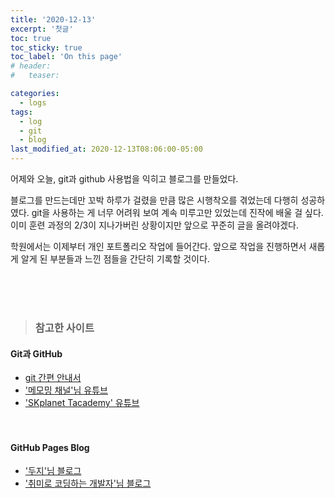 ```yaml
---
title: '2020-12-13'
excerpt: '첫글'
toc: true
toc_sticky: true
toc_label: 'On this page'
# header:
#   teaser:

categories:
  - logs
tags:
  - log
  - git
  - blog
last_modified_at: 2020-12-13T08:06:00-05:00
---
```


어제와 오늘, git과 github 사용법을 익히고 블로그를 만들었다. <br />

블로그를 만드는데만 꼬박 하루가 걸렸을 만큼 많은 시행착오를 겪었는데 다행히 성공하였다. git을 사용하는 게 너무 어려워 보여 계속 미루고만 있었는데 진작에 배울 걸 싶다. 이미 훈련 과정의 2/3이 지나가버린 상황이지만 앞으로 꾸준히 글을 올려야겠다.<br />

학원에서는 이제부터 개인 포트폴리오 작업에 들어간다.
앞으로 작업을 진행하면서 새롭게 알게 된 부분들과 느낀 점들을 간단히 기록할 것이다.

<br />
<br />
<br />

> ### 참고한 사이트

#### Git과 GitHub

- [git 간편 안내서](https://rogerdudler.github.io/git-guide/index.ko.html) <br />
- ['메모밍 채널'님 유튜브](https://www.youtube.com/watch?v=tC8Xj_Bf8Fw) <br />
- ['SKplanet Tacademy' 유튜브](https://www.youtube.com/watch?v=YQat_D1C-ps) <br />
  <br />
  <br />

#### GitHub Pages Blog

- ['두지'님 블로그](http://blog.naver.com/PostView.nhn?blogId=success1834&logNo=221473763444&parentCategoryNo=&categoryNo=15&viewDate=&isShowPopularPosts=false&from=postView) <br />
- ['취미로 코딩하는 개발자'님 블로그](https://devinlife.com/categories/#howto-github-pages)
